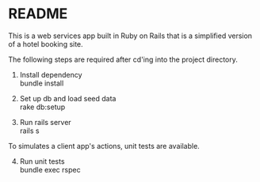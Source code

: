 # README

This is a web services app built in Ruby on Rails that is a simplified version of a hotel booking site.

The following steps are required after cd'ing into the project directory.

1. Install dependency  
bundle install

2. Set up db and load seed data  
rake db:setup

3. Run rails server  
rails s

To simulates a client app's actions, unit tests are available.

4. Run unit tests  
bundle exec rspec
